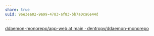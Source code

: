 ```yaml
---
share: true
uuid: 96e3ea02-9a99-4783-af83-bb7a0ca6e44d
---
```

[ddaemon-monorepo/app-web at main · dentropy/ddaemon-monorepo](https://github.com/dentropy/ddaemon-monorepo/tree/main/app-web)
